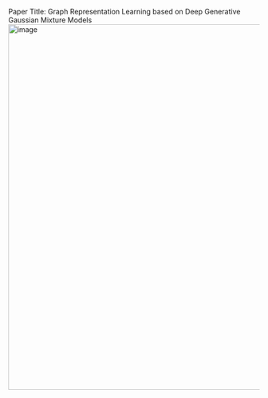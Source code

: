 Paper Title: Graph Representation Learning based on Deep Generative Gaussian Mixture Models
<img width="732" alt="image" src="https://github.com/SoheilaMolaei/GM-VGAE/assets/63698187/179e9318-b295-4e2f-a792-f7e2aaf338e5">
